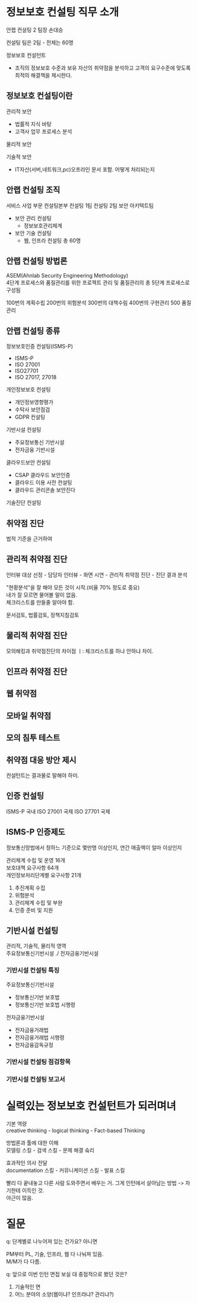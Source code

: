 # 정보보호 컨설팅 직무 소개

안랩 컨설팅 2 팀장 손대승

컨설팅 팀은 2팀 - 전체는 60명

정보보호 컨설턴트
- 조직의 정보보호 수준과 보유 자산의 취약점을 분석하고 고객의 요구수준에 맞도록 최적의 해결책을 제시한다.

## 정보보호 컨설팅이란
관리적 보안
- 법률적 지식 바탕
- 고객사 업무 프로세스 분석


물리적 보안

기술적 보안
- IT자산(서버,네트워크,pc)오프라인 문서 포함. 어떻게 처리되는지 

## 안랩 컨설팅 조직
서비스 사업 부문
컨설팅본부
컨설팅 1팀      컨설팅 2팀      보안 아키텍트팀
- 보안 관리 컨설팅
    - 정보보호관리체계
- 보안 기술 컨설팅
    - 웹, 인프라 컨설팅
총 60명

## 안랩 컨설팅 방법론
ASEM(Ahnlab Security Engineering Methodology)   
4단계 프로세스와 품질관리를 위한 프로젝트 관리 및 품질관리의 총 5단계 프로세스로 구성됨

100번의 계획수립
200번의 위험분석
300번의 대책수림
400번의 구현관리
500 품질관리

## 안랩 컨설팅 종류
정보보호인증 컨설팅(ISMS-P)   
- ISMS-P
- ISO 27001
- ISO27701
- ISO 27017, 27018

개인정보보호 컨설팅
- 개인정보영향평가
- 수탁사 보안점검
- GDPR 컨설팅

기반시설 컨설팅
- 주요정보통신 기반시설
- 전자금융 기반시설

클라우드보안 컨설팅
- CSAP 클라우드 보안인증
- 클라우드 이용 사전 컨설팅
- 클라우드 관리콘솔 보안진다

기술진단 컨설팅


## 취약점 진단
법적 기준을 근거하여 

## 관리적 취약점 진단
인터뷰 대상 선정 - 담당자 인터뷰 - 화면 시연 - 관리적 취약점 진단 - 진단 결과 분석

"현황분석"을 잘 해야 모든 것이 시작.(비율 70% 정도로 중요)   
내가 잘 모르면 물어볼 말이 없음.   
체크리스트를 만들줄 알아야 함.   

문서검토, 법률검토, 정책지침검토

## 물리적 취약점 진단
모의해킹과 취약점진단의 차이점
ㅣ:
체크리스트를 하냐 안하냐 차이.

## 인프라 취약점 진단

## 웹 취약점

## 모바일 취약점

## 모의 침투 테스트

## 취약점 대응 방안 제시
컨설턴트는 결과물로 말해야 하미.

## 인증 컨설팅
ISMS-P 국내
ISO 27001 국제
ISO 27701 국제 

## ISMS-P 인증제도
정보통신망법에서 정하느 기준으로 몇만명 이상인지, 연간 매출액이 얼마 이상인지

관리체계 수립 및 운영 16개   
보호대책 요구사항 64개   
개인정보처리단계별 요구사항 21개

1. 추진계획 수집
2. 위험분석
3. 관리체계 수립 및 부완
4. 인증 준비 및 지원

## 기반시설 컨설팅
관리적, 기술적, 물리적 영역   
주요정보통신기반시설 ./ 전자금융기반시설

### 기반시설 컨설팅 특징
주요정보통신기반시설
- 정보통신기반 보호법
- 정보통신기반 보호법 시행령

전자금융기반시설
- 전자금융거래법
- 전자금융거래법 시행령
- 전자금융감독규정

### 기반시설 컨설팅 점검항목

### 기반시설 컨설팅 보고서 

# 실력있는 정보보호 컨설턴트가 되러며녀
기본 역량   
creative thinking - logical thinking - Fact-based Thinking 

방법론과 툴에 대한 이해   
모델링 스킬 - 검색 스킬 - 문제 해결 슼리

효과적인 의사 전달   
documentation 스킬 - 커뮤니케이션 스킬 - 발표 스킬

빨리 다 끝내놓고 다른 사람 도와주면서 배우는 거. 그게 인턴에서 살아남는 방법 -> 자기한테 이득인 것.   
야근이 많음.   


# 질문
q: 단계별로 나누어져 있는 건가요? 아니면 

PM부터 PL, 기술, 인프라, 웹 다 나눠져 있음.   
M/M가 다 다름. 


q: 앞으로 이번 인턴 면접 보실 대 중점적으로 봤던 것은?
1. 기술적인 면
2. 어느 분야의 소양(웹이냐? 인프라냐? 관리냐?)